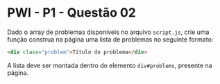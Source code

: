 # PWI - P1 - Questão 02

Dado o array de problemas disponíveis no arquivo `script.js`, crie uma função construa na página uma lista de problemas no seguinte formato:

```html
<div class="problem">Título do problema</div>
```

A lista deve ser montada dentro do elemento `div#problems`, presente na página.